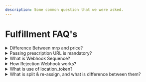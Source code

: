 ```yaml
---
description: Some common question that we were asked.
---
```


# Fulfillment FAQ's

<details>

<summary>Difference Between mrp and price?</summary>

**MRP** is the amount which is printed on product used for selling. While, **price** is the amount we get after applying discount on MRP

</details>

<details>

<summary>Passing prescription URL is mandatory?</summary>

Yes, for medicines where field **is\_rx\_required : "yes" (true)**  it is mandatory to provide prescription. It can be know from the [medicine/view](medicines/view-v3.md) API.

</details>

<details>

<summary>What is Webhook Sequence?</summary>

1. Order Accepted
2. Order Rejected - If not Accepted
3. Order Shipped
4. Order Picked Up
5. Order Split/Reassign

</details>

<details>

<summary>How Rejection Webhook works?</summary>

The Rejection Webhook behavior depends on your onboarding configuration. It can be set up in either of the following ways:

1. **Final Rejection Only** = You’ll receive a webhook once the order is finally rejected.
2. **Each Rejection in Reassignment** = You’ll receive a webhook every time a chemist rejects the order during the reassignment process.

</details>

<details>

<summary>What is use of location_token?</summary>

**location\_token** is calculated at real-time which helps us to ensure accurate serviceability, availability & helps to ensure delivery checks. You can obtain this location token from [here](orders/check-serviceability-v3.md).

</details>

<details>

<summary>What is split &#x26; re-assign, and what is difference between them?</summary>

* Split: This is a configurable option, where split your order to multiple pharmacies in case some of the items are not available at single pharmacy.
* Re-Assign: Generally, when you place order there might be a rare instance when a pharmacy might not accept your order within our time-limit so we re-assing to another pharmacy.

Both of the things are performed by our common webhook [**Order Split/Reassign** ](../api-for-webhook-responses/order-split.md)**.**

</details>

